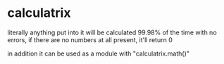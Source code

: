 # calculatrix

literally anything put into it will be calculated 99.98% of the time with no errors, if there are no numbers at all present, it'll return 0

in addition it can be used as a module with "calculatrix.math()"
